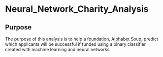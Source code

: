 # Neural_Network_Charity_Analysis

## Purpose

The purpose of this analysis is to help a foundation, Alphabet Soup, predict which applicants will be successful if funded using a binary classifier created with machine learning and neural networks.
